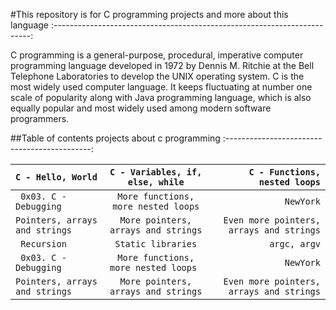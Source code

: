 #This repository is for C programming projects and more about this language 
:------------------------------------------------------------------------:

C programming is a general-purpose, procedural, imperative computer programming language developed in 1972 by Dennis M. Ritchie at the Bell Telephone Laboratories to develop the UNIX operating system. 
C is the most widely used computer language. It keeps fluctuating at number one scale of popularity along with Java programming language, which is also equally popular and most widely used among modern software programmers.


##Table of contents projects about c programming
:--------------------------------------------:
    
   |`C - Hello, World`     | `C - Variables, if, else, while`      | `C - Functions, nested loops`  |
| :------------ |   :---:       | --------: |
| ` 0x03. C - Debugging`        |  `More functions, more nested loops`         | `NewYork`   |
| ` Pointers, arrays and strings `         |  `More pointers, arrays and strings`        | ` Even more pointers, arrays and strings`   | 
| ` Recursion`     |  `Static libraries`      | `argc, argv`  |
| ` 0x03. C - Debugging`        |  `More functions, more nested loops `        | `NewYork`   |
| ` Pointers, arrays and strings `         |  `More pointers, arrays and strings`        | ` Even more pointers, arrays and strings`   | 
